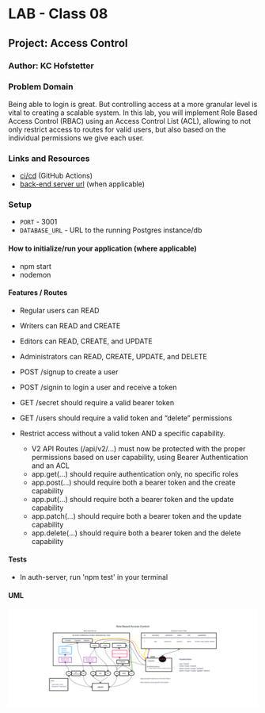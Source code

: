 # LAB - Class 08

## Project: Access Control

### Author: KC Hofstetter

### Problem Domain

Being able to login is great. But controlling access at a more granular level is vital to creating a scalable system. In this lab, you will implement Role Based Access Control (RBAC) using an Access Control List (ACL), allowing to not only restrict access to routes for valid users, but also based on the individual permissions we give each user.

### Links and Resources

- [ci/cd](https://github.com/khofstetter94/auth-api/pull/1) (GitHub Actions)
- [back-end server url](https://kmh-auth-api.herokuapp.com/) (when applicable)

### Setup

- `PORT` - 3001
- `DATABASE_URL` - URL to the running Postgres instance/db

#### How to initialize/run your application (where applicable)

- npm start
- nodemon

#### Features / Routes

- Regular users can READ
- Writers can READ and CREATE
- Editors can READ, CREATE, and UPDATE
- Administrators can READ, CREATE, UPDATE, and DELETE

- POST /signup to create a user
- POST /signin to login a user and receive a token
- GET /secret should require a valid bearer token
- GET /users should require a valid token and “delete” permissions

- Restrict access without a valid token AND a specific capability.
  - V2 API Routes (/api/v2/...) must now be protected with the proper permissions based on user capability, using Bearer Authentication and an ACL
  - app.get(...) should require authentication only, no specific roles
  - app.post(...) should require both a bearer token and the create capability
  - app.put(...) should require both a bearer token and the update capability
  - app.patch(...) should require both a bearer token and the update capability
  - app.delete(...) should require both a bearer token and the delete capability

#### Tests

- In auth-server, run 'npm test' in your terminal

#### UML

![Lab 08 UML - Role Based Access Control](/img/Lab08UML.png)

